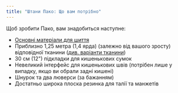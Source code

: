 ```yaml
---
title: "Штани Пако: Що вам потрібно"
---
```


Щоб зробити Пако, вам знадобиться наступне:

- [Основні матеріали для шиття](/docs/sewing/basic-sewing-supplies)
- Приблизно 1,25 метра (1,4 ярда) (залежно від вашого зросту) відповідної тканини ([див. варіанти тканини](/docs/patterns/paco/fabric))
- 30 см (12") підкладки для кишенькових сумок
- Невеликий інтерфейс для кишенькових швів (потрібен лише у випадку, якщо ви обрали задні кишені)
- Шнурок та два люверси (за бажанням)
- Достатньо широка плоска резинка для талії та манжетів
